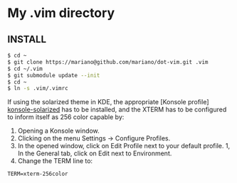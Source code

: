 # My .vim directory #

## INSTALL ##

```bash
$ cd ~
$ git clone https://mariano@github.com/mariano/dot-vim.git .vim
$ cd ~/.vim
$ git submodule update --init
$ cd ~
$ ln -s .vim/.vimrc
```

If using the solarized theme in KDE, the appropriate [Konsole profile] [konsole-solarized]
has to be installed, and the XTERM has to be configured to inform itself as 256 color
capable by: 

1. Opening a Konsole window.
1. Clicking on the menu Settings -> Configure Profiles.
1. In the opened window, click on Edit Profile next to your default profile.
1, In the General tab, click on Edit next to Environment.
1. Change the TERM line to:

```
TERM=xterm-256color
```

[konsole-solarized]: https://github.com/phiggins/solarized/tree/master/konsole-solarized
